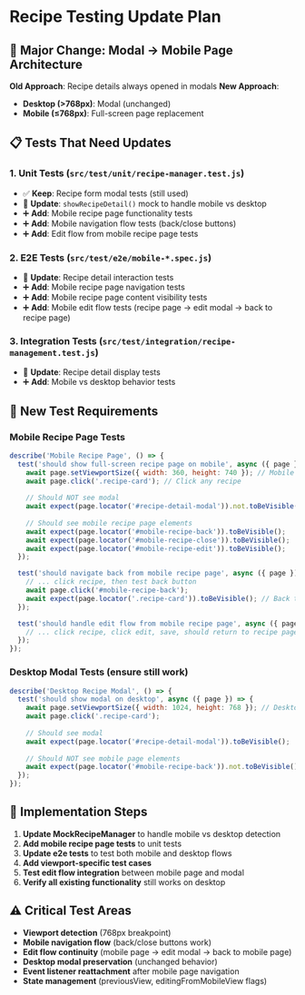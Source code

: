 # Recipe Testing Update Plan

## 🔄 **Major Change**: Modal → Mobile Page Architecture

**Old Approach**: Recipe details always opened in modals
**New Approach**: 
- **Desktop (>768px)**: Modal (unchanged)
- **Mobile (≤768px)**: Full-screen page replacement

## 📋 **Tests That Need Updates**

### 1. **Unit Tests** (`src/test/unit/recipe-manager.test.js`)
- ✅ **Keep**: Recipe form modal tests (still used)
- 🔄 **Update**: `showRecipeDetail()` mock to handle mobile vs desktop
- ➕ **Add**: Mobile recipe page functionality tests
- ➕ **Add**: Mobile navigation flow tests (back/close buttons)
- ➕ **Add**: Edit flow from mobile recipe page tests

### 2. **E2E Tests** (`src/test/e2e/mobile-*.spec.js`)
- 🔄 **Update**: Recipe detail interaction tests
- ➕ **Add**: Mobile recipe page navigation tests
- ➕ **Add**: Mobile recipe page content visibility tests
- ➕ **Add**: Mobile edit flow tests (recipe page → edit modal → back to recipe page)

### 3. **Integration Tests** (`src/test/integration/recipe-management.test.js`)
- 🔄 **Update**: Recipe detail display tests
- ➕ **Add**: Mobile vs desktop behavior tests

## 🎯 **New Test Requirements**

### **Mobile Recipe Page Tests**
```javascript
describe('Mobile Recipe Page', () => {
  test('should show full-screen recipe page on mobile', async ({ page }) => {
    await page.setViewportSize({ width: 360, height: 740 }); // Mobile
    await page.click('.recipe-card'); // Click any recipe
    
    // Should NOT see modal
    await expect(page.locator('#recipe-detail-modal')).not.toBeVisible();
    
    // Should see mobile recipe page elements
    await expect(page.locator('#mobile-recipe-back')).toBeVisible();
    await expect(page.locator('#mobile-recipe-close')).toBeVisible();
    await expect(page.locator('#mobile-recipe-edit')).toBeVisible();
  });

  test('should navigate back from mobile recipe page', async ({ page }) => {
    // ... click recipe, then test back button
    await page.click('#mobile-recipe-back');
    await expect(page.locator('.recipe-card')).toBeVisible(); // Back to list
  });

  test('should handle edit flow from mobile recipe page', async ({ page }) => {
    // ... click recipe, click edit, save, should return to recipe page
  });
});
```

### **Desktop Modal Tests** (ensure still work)
```javascript
describe('Desktop Recipe Modal', () => {
  test('should show modal on desktop', async ({ page }) => {
    await page.setViewportSize({ width: 1024, height: 768 }); // Desktop
    await page.click('.recipe-card');
    
    // Should see modal
    await expect(page.locator('#recipe-detail-modal')).toBeVisible();
    
    // Should NOT see mobile page elements
    await expect(page.locator('#mobile-recipe-back')).not.toBeVisible();
  });
});
```

## 🔧 **Implementation Steps**

1. **Update MockRecipeManager** to handle mobile vs desktop detection
2. **Add mobile recipe page tests** to unit tests
3. **Update e2e tests** to test both mobile and desktop flows
4. **Add viewport-specific test cases**
5. **Test edit flow integration** between mobile page and modal
6. **Verify all existing functionality** still works on desktop

## ⚠️ **Critical Test Areas**

- **Viewport detection** (768px breakpoint)
- **Mobile navigation flow** (back/close buttons work)
- **Edit flow continuity** (mobile page → edit modal → back to mobile page)
- **Desktop modal preservation** (unchanged behavior)
- **Event listener reattachment** after mobile page navigation
- **State management** (previousView, editingFromMobileView flags)
